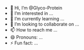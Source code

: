- 👋 Hi, I’m @Glyco-Protein
- 👀 I’m interested in ...
- 🌱 I’m currently learning ...
- 💞️ I’m looking to collaborate on ...
- 📫 How to reach me ...
- 😄 Pronouns: ...
- ⚡ Fun fact: ...

<!---
Glyco-Protein/Glyco-Protein is a ✨ special ✨ repository because its `README.md` (this file) appears on your GitHub profile.
You can click the Preview link to take a look at your changes.
--->
